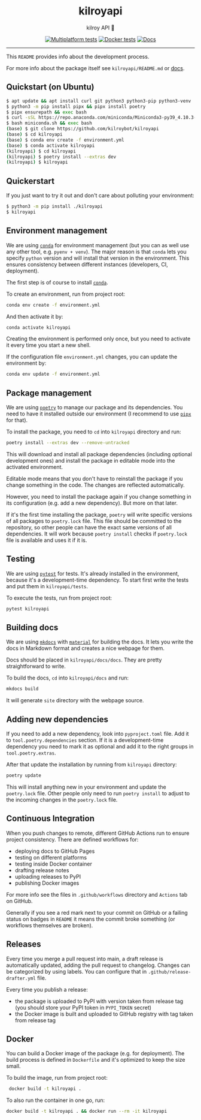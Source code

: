 <h1 align="center">kilroyapi</h1>

<div align="center">

kilroy API 🤖

[![Multiplatform tests](https://github.com/kilroybot/kilroyapi/actions/workflows/test-multiplatform.yml/badge.svg)](https://github.com/kilroybot/kilroyapi/actions/workflows/test-multiplatform.yml)
[![Docker tests](https://github.com/kilroybot/kilroyapi/actions/workflows/test-docker.yml/badge.svg)](https://github.com/kilroybot/kilroyapi/actions/workflows/test-docker.yml)
[![Docs](https://github.com/kilroybot/kilroyapi/actions/workflows/docs.yml/badge.svg)](https://github.com/kilroybot/kilroyapi/actions/workflows/docs.yml)

</div>

---

This `README` provides info about the development process.

For more info about the package itself
see `kilroyapi/README.md`
or [docs](https://kilroybot.github.io/kilroyapi).

## Quickstart (on Ubuntu)

```sh
$ apt update && apt install curl git python3 python3-pip python3-venv
$ python3 -m pip install pipx && pipx install poetry
$ pipx ensurepath && exec bash
$ curl -sSL https://repo.anaconda.com/miniconda/Miniconda3-py39_4.10.3-Linux-x86_64.sh -o miniconda.sh
$ bash miniconda.sh && exec bash
(base) $ git clone https://github.com/kilroybot/kilroyapi
(base) $ cd kilroyapi
(base) $ conda env create -f environment.yml
(base) $ conda activate kilroyapi
(kilroyapi) $ cd kilroyapi
(kilroyapi) $ poetry install --extras dev
(kilroyapi) $ kilroyapi
```

## Quickerstart

If you just want to try it out and don't care about polluting your environment:

```sh
$ python3 -m pip install ./kilroyapi
$ kilroyapi
```

## Environment management

We are using [`conda`](https://conda.io) for environment management
(but you can as well use any other tool, e.g. `pyenv + venv`). The major reason
is that `conda` lets you specify `python` version and will install that version
in the environment. This ensures consistency between different instances
(developers, CI, deployment).

The first step is of course to install [`conda`](https://conda.io).

To create an environment, run from project root:

```sh
conda env create -f environment.yml
```

And then activate it by:

```sh
conda activate kilroyapi
```

Creating the environment is performed only once, but you need to activate it
every time you start a new shell.

If the configuration file `environment.yml` changes, you can update the
environment by:

```sh
conda env update -f environment.yml
```

## Package management

We are using [`poetry`](https://python-poetry.org) to manage our package and
its dependencies. You need to have it installed outside our environment
(I recommend to use [`pipx`](https://pipxproject.github.io/pipx) for that).

To install the package, you need to `cd`
into `kilroyapi` directory and run:

```sh
poetry install --extras dev --remove-untracked
```

This will download and install all package dependencies (including optional
development ones) and install the package in editable mode into the activated
environment.

Editable mode means that you don't have to reinstall the package if you change
something in the code. The changes are reflected automatically.

However, you need to install the package again if you change something in its
configuration (e.g. add a new dependency). But more on that later.

If it's the first time installing the package, `poetry` will write specific
versions of all packages to `poetry.lock` file. This file should be committed
to the repository, so other people can have the exact same versions of all
dependencies. It will work because `poetry install` checks if `poetry.lock`
file is available and uses it if it is.

## Testing

We are using [`pytest`](https://pytest.org) for tests. It's already installed
in the environment, because it's a development-time dependency. To start first
write the tests and put them in `kilroyapi/tests`.

To execute the tests, run from project root:

```sh
pytest kilroyapi
```

## Building docs

We are using [`mkdocs`](https://www.mkdocs.org)
with [`material`](https://squidfunk.github.io/mkdocs-material)
for building the docs. It lets you write the docs in Markdown format and
creates a nice webpage for them.

Docs should be placed in `kilroyapi/docs/docs`. They
are pretty straightforward to write.

To build the docs,
`cd` into `kilroyapi/docs` and run:

```sh
mkdocs build
```

It will generate `site` directory with the webpage source.

## Adding new dependencies

If you need to add a new dependency, look into `pyproject.toml` file. Add it
to `tool.poetry.dependencies` section. If it is a development-time dependency
you need to mark it as optional and add it to the right groups
in `tool.poetry.extras`.

After that update the installation by running
from `kilroyapi` directory:

```sh
poetry update
```

This will install anything new in your environment and update the `poetry.lock`
file. Other people only need to run `poetry install` to adjust to the incoming
changes in the `poetry.lock` file.

## Continuous Integration

When you push changes to remote, different GitHub Actions run to ensure project
consistency. There are defined workflows for:

- deploying docs to GitHub Pages
- testing on different platforms
- testing inside Docker container
- drafting release notes
- uploading releases to PyPI
- publishing Docker images

For more info see the files in `.github/workflows` directory and `Actions` tab
on GitHub.

Generally if you see a red mark next to your commit on GitHub or a failing
status on badges in `README`
it means the commit broke something (or workflows themselves are broken).

## Releases

Every time you merge a pull request into main, a draft release is automatically
updated, adding the pull request to changelog. Changes can be categorized by
using labels. You can configure that in `.github/release-drafter.yml` file.

Every time you publish a release:

- the package is uploaded to PyPI with version taken from release tag (you
  should store your PyPI token in `PYPI_TOKEN` secret)
- the Docker image is built and uploaded to GitHub registry with tag taken from
  release tag

## Docker

You can build a Docker image of the package (e.g. for deployment). The build
process is defined in `Dockerfile` and it's optimized to keep the size small.

To build the image, run from project root:

```sh
 docker build -t kilroyapi .
```

To also run the container in one go, run:

```sh
docker build -t kilroyapi . && docker run --rm -it kilroyapi
```
